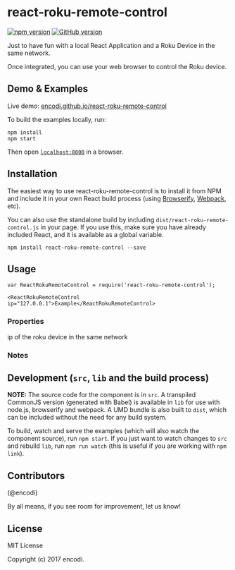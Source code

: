 # react-roku-remote-control

[![npm version](https://badge.fury.io/js/react-roku-remote-control.svg)](https://badge.fury.io/js/react-roku-remote-control)
[![GitHub version](https://badge.fury.io/gh/encodi%2Freact-roku-remote-control.svg)](https://badge.fury.io/gh/encodi%2Freact-roku-remote-control)

Just to have fun with a local React Application and a Roku Device in the same network.

Once integrated, you can use your web browser to control the Roku device.


## Demo & Examples

Live demo: [encodi.github.io/react-roku-remote-control](http://encodi.github.io/react-roku-remote-control/)

To build the examples locally, run:

```
npm install
npm start
```

Then open [`localhost:8000`](http://localhost:8000) in a browser.


## Installation

The easiest way to use react-roku-remote-control is to install it from NPM and include it in your own React build process (using [Browserify](http://browserify.org), [Webpack](http://webpack.github.io/), etc).

You can also use the standalone build by including `dist/react-roku-remote-control.js` in your page. If you use this, make sure you have already included React, and it is available as a global variable.

```
npm install react-roku-remote-control --save
```


## Usage


```
var ReactRokuRemoteControl = require('react-roku-remote-control');

<ReactRokuRemoteControl ip="127.0.0.1">Example</ReactRokuRemoteControl>
```

### Properties

ip of the roku device in the same network

### Notes


## Development (`src`, `lib` and the build process)

**NOTE:** The source code for the component is in `src`. A transpiled CommonJS version (generated with Babel) is available in `lib` for use with node.js, browserify and webpack. A UMD bundle is also built to `dist`, which can be included without the need for any build system.

To build, watch and serve the examples (which will also watch the component source), run `npm start`. If you just want to watch changes to `src` and rebuild `lib`, run `npm run watch` (this is useful if you are working with `npm link`).

## Contributors

(@encodi)

By all means, if you see room for improvement, let us know!


## License

MIT License

Copyright (c) 2017 encodi.

